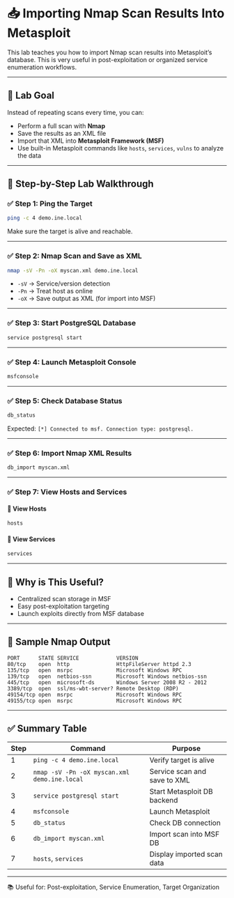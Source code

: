 # 📥 Importing Nmap Scan Results Into Metasploit

This lab teaches you how to import Nmap scan results into Metasploit’s database. This is very useful in post-exploitation or organized service enumeration workflows.

---

## 🎯 Lab Goal

Instead of repeating scans every time, you can:
- Perform a full scan with **Nmap**
- Save the results as an XML file
- Import that XML into **Metasploit Framework (MSF)**
- Use built-in Metasploit commands like `hosts`, `services`, `vulns` to analyze the data

---

## 🧪 Step-by-Step Lab Walkthrough

### ✅ Step 1: Ping the Target
```bash
ping -c 4 demo.ine.local
```
Make sure the target is alive and reachable.

---

### ✅ Step 2: Nmap Scan and Save as XML
```bash
nmap -sV -Pn -oX myscan.xml demo.ine.local
```
- `-sV` → Service/version detection  
- `-Pn` → Treat host as online  
- `-oX` → Save output as XML (for import into MSF)  

---

### ✅ Step 3: Start PostgreSQL Database
```bash
service postgresql start
```

---

### ✅ Step 4: Launch Metasploit Console
```bash
msfconsole
```

---

### ✅ Step 5: Check Database Status
```bash
db_status
```
Expected: `[*] Connected to msf. Connection type: postgresql.`

---

### ✅ Step 6: Import Nmap XML Results
```bash
db_import myscan.xml
```

---

### ✅ Step 7: View Hosts and Services

#### 🔹 View Hosts
```bash
hosts
```

#### 🔹 View Services
```bash
services
```

---

## 🧠 Why is This Useful?
- Centralized scan storage in MSF
- Easy post-exploitation targeting
- Launch exploits directly from MSF database

---

## 📌 Sample Nmap Output
```
PORT      STATE SERVICE            VERSION
80/tcp    open  http               HttpFileServer httpd 2.3
135/tcp   open  msrpc              Microsoft Windows RPC
139/tcp   open  netbios-ssn        Microsoft Windows netbios-ssn
445/tcp   open  microsoft-ds       Windows Server 2008 R2 - 2012
3389/tcp  open  ssl/ms-wbt-server? Remote Desktop (RDP)
49154/tcp open  msrpc              Microsoft Windows RPC
49155/tcp open  msrpc              Microsoft Windows RPC
```

---

## ✅ Summary Table

| Step | Command                                      | Purpose                                    |
|------|----------------------------------------------|--------------------------------------------|
| 1    | `ping -c 4 demo.ine.local`                   | Verify target is alive                     |
| 2    | `nmap -sV -Pn -oX myscan.xml demo.ine.local` | Service scan and save to XML               |
| 3    | `service postgresql start`                   | Start Metasploit DB backend                |
| 4    | `msfconsole`                                 | Launch Metasploit                          |
| 5    | `db_status`                                  | Check DB connection                        |
| 6    | `db_import myscan.xml`                       | Import scan into MSF DB                    |
| 7    | `hosts`, `services`                          | Display imported scan data                 |

---

📚 Useful for: Post-exploitation, Service Enumeration, Target Organization
